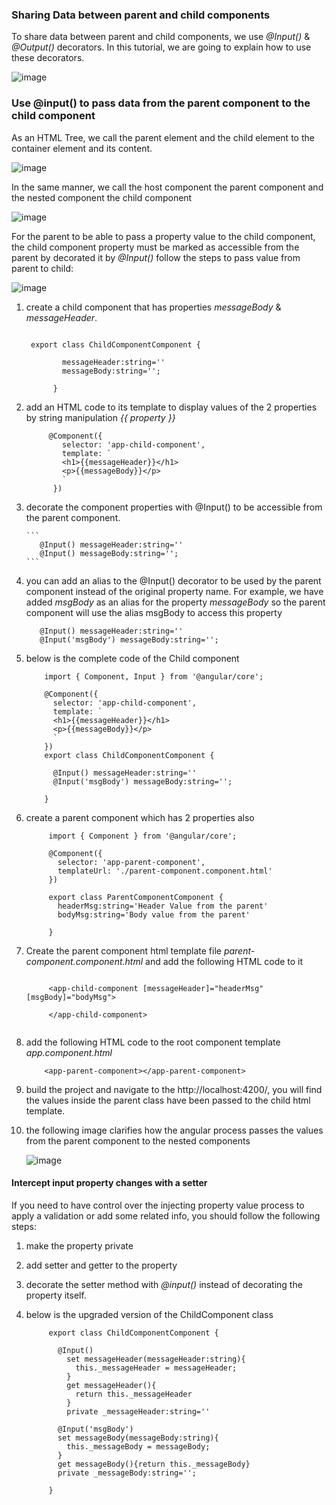 
### Sharing Data between parent and child components
To share data between parent and child components, we use *@Input()* & *@Output()* decorators.
In this tutorial, we are going to explain how to use these decorators.

  ![image](https://github.com/shaimaa-hshalaby/Angular_Guide/assets/3264417/c549391c-1b0a-4e93-aa3f-853c197b420d)


### Use @input() to pass data from the parent component to the child component

As an HTML Tree, we call the parent element and the child element to the container element and its content.

  ![image](https://github.com/shaimaa-hshalaby/Angular_Guide/assets/3264417/588fce15-df3f-4af5-8e4f-887263a3fe50)

In the same manner, we call the host component the parent component and the nested component the child component 

 ![image](https://github.com/shaimaa-hshalaby/Angular_Guide/assets/3264417/3192b5f9-ab12-4d22-a3e2-1dc8e5445321)

For the parent to be able to pass a property value to the child component, the child component property must be marked as accessible from the parent by decorated it by *@Input()* follow the steps to pass value from parent to child:

 ![image](https://github.com/shaimaa-hshalaby/Angular_Guide/assets/3264417/73d79188-5d9b-4637-85f7-5d5f03bbd1b1)

  1.  create a child component that has  properties *messageBody* & *messageHeader*.
      ```

       export class ChildComponentComponent {
            
              messageHeader:string=''
              messageBody:string='';
            
            }

       ```
     
  3.  add an HTML code to its template to display values of the 2 properties by string manipulation *{{ property }}*

      ```   
           @Component({
              selector: 'app-child-component',
              template: `
              <h1>{{messageHeader}}</h1>
              <p>{{messageBody}}</p>
              `
            })
      ```
     
  5.  decorate the component properties with @Input() to be accessible from the parent component.
     
          ```
             @Input() messageHeader:string=''
             @Input() messageBody:string='';
          ```


7. you can add an alias to the @Input() decorator to be used by the parent component instead of the original property name. For example, we have added *msgBody* as an alias for the property *messageBody* so the parent component will use the alias msgBody to access this property

      ```
         @Input() messageHeader:string=''
         @Input('msgBody') messageBody:string='';
      ```

9. below is the complete code of the Child component
     
      ```
          import { Component, Input } from '@angular/core';
          
          @Component({
            selector: 'app-child-component',
            template: `
            <h1>{{messageHeader}}</h1>
            <p>{{messageBody}}</p>
            `
          })
          export class ChildComponentComponent {
          
            @Input() messageHeader:string=''
            @Input('msgBody') messageBody:string='';
          
          }
      ```

10. create a parent component which has 2 properties also
     ```
          import { Component } from '@angular/core';
          
          @Component({
            selector: 'app-parent-component',
            templateUrl: './parent-component.component.html'
          })
          
          export class ParentComponentComponent {
            headerMsg:string='Header Value from the parent'
            bodyMsg:string='Body value from the parent'
          
          }
      ```
   
11. Create the parent component html template file *parent-component.component.html* and add the following HTML code to it
     ```
  
          <app-child-component [messageHeader]="headerMsg" [msgBody]="bodyMsg">
      
          </app-child-component>
  
     ```
10. add the following HTML code to the root component template *app.component.html*
     ```
         <app-parent-component></app-parent-component>
     ```
11. build the project and navigate to the http://localhost:4200/, you will find the values inside the parent class have been passed to the child html template.
9. the following image clarifies how the angular process passes the values from the parent component to the nested components
   
     ![image](https://github.com/shaimaa-hshalaby/Angular_Guide/assets/3264417/48ce5232-59a1-4282-a139-85164cff4b3b)

#### Intercept input property changes with a setter

If you need to have control over the injecting property value process to apply a validation or add some related info, you should follow the following steps:
  1. make the property private
  2. add setter and getter to the property
  3. decorate the setter method with *@input()* instead of decorating the property itself.
  4. below is the upgraded version of the ChildComponent class

       ```
            export class ChildComponentComponent {
            
              @Input() 
                set messageHeader(messageHeader:string){
                  this._messageHeader = messageHeader;
                }
                get messageHeader(){
                  return this._messageHeader
                }
                private _messageHeader:string=''
            
              @Input('msgBody') 
              set messageBody(messageBody:string){
                this._messageBody = messageBody;
              }
              get messageBody(){return this._messageBody}
              private _messageBody:string='';
            
            }
    
       ```
